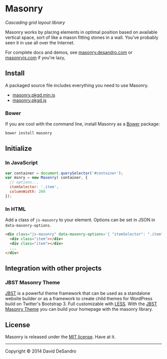 # Masonry

_Cascading grid layout library_

Masonry works by placing elements in optimal position based on available vertical space, sort of like a mason fitting stones in a wall. You’ve probably seen it in use all over the Internet.

For complete docs and demos, see [masonry.desandro.com](http://masonry.desandro.com) or [masonryjs.com](http://masonryjs.com) if you're lazy,

## Install

A packaged source file includes everything you need to use Masonry.

+ [masonry.pkgd.min.js](dist/masonry.pkgd.min.js)
+ [masonry.pkgd.js](dist/masonry.pkgd.js)

### Bower

If you are cool with the command line, install Masonry as a [Bower](http://bower.io) package:

``` bash
bower install masonry
```

## Initialize

### In JavaScript

``` js
var container = document.querySelector('#container');
var msnry = new Masonry( container, {
  // options...
  itemSelector: '.item',
  columnWidth: 200
});
```

### In HTML

Add a class of `js-masonry` to your element. Options can be set in JSON in `data-masonry-options`.

``` html
<div class="js-masonry" data-masonry-options='{ "itemSelector": ".item", "columnWidth": 200 }'>
  <div class="item"></div>
  <div class="item"></div>
  ...
</div>
```

## Integration with other projects
### JBST Masonry Theme
[JBST](http://www.jbst.eu/) is a powerful theme framework that can be used as a standalone website builder or as a framework to create child themes for WordPress build on Twitter's Bootstrap 3. Full customizable with [LESS](http://www.lesscss.org/).
With the [JBST Masonry Theme](https://github.com/bassjobsen/jbst-masonry-theme) you can build your homepage with the masonry library.

## License

Masonry is released under the [MIT license](http://desandro.mit-license.org). Have at it.

* * *

Copyright :copyright: 2014 David DeSandro
